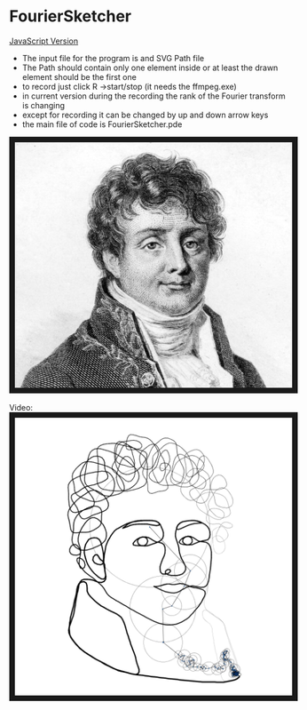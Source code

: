 # FourierSketcher

[JavaScript Version](https://zmaciej.github.io/FourierSketcher/)
* The input file for the program is and SVG Path file
* The Path should contain only one element inside or at least the drawn element should be the first one
* to record just click R ->start/stop (it needs the ffmpeg.exe)
* in current version during the recording the rank of the Fourier transform is changing
* except for recording it can be changed by up and down arrow keys
* the main file of code is FourierSketcher.pde


<img src=/img/JosephFourier.png alt="Joseph Fourier" width="500" border="10" />


Video:
[<img src=/img/Fourier.png alt="Fourier" width="500" border="10" />](http://www.youtube.com/watch?v=uAiydEJMLdY "Fourier")
